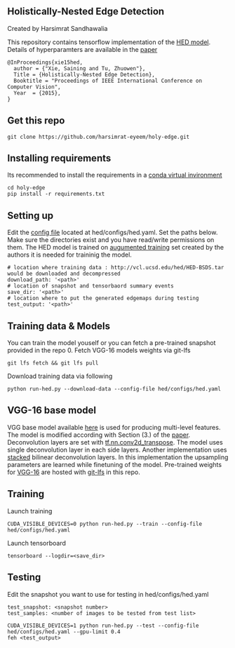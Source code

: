 ## Holistically-Nested Edge Detection

Created by Harsimrat Sandhawalia

This repository contains tensorflow implementation of the [HED model](https://github.com/s9xie/hed). Details of hyperparamters are available in the [paper](https://arxiv.org/pdf/1504.06375.pdf)

    @InProceedings{xie15hed,
      author = {"Xie, Saining and Tu, Zhuowen"},
      Title = {Holistically-Nested Edge Detection},
      Booktitle = "Proceedings of IEEE International Conference on Computer Vision",
      Year  = {2015},
    }

## Get this repo
```
git clone https://github.com/harsimrat-eyeem/holy-edge.git
```

## Installing requirements
Its recommended to install the requirements in a [conda virtual invironment](https://conda.io/docs/using/envs.html#create-an-environment) 
```
cd holy-edge
pip install -r requirements.txt
```

## Setting up

Edit the [config file](https://github.com/harsimrat-eyeem/holy-edge/blob/master/hed/configs/hed.yaml) located at hed/configs/hed.yaml. Set the paths below. Make sure the directories exist and you have read/write permissions on them.
The HED model is trained on [augumented training](http://vcl.ucsd.edu/hed/HED-BSDS.tar) set created by the authors it is needed for traininig the model. 
```
# location where training data : http://vcl.ucsd.edu/hed/HED-BSDS.tar would be downloaded and decompressed
download_path: '<path>'
# location of snapshot and tensorbaord summary events 
save_dir: '<path>'
# location where to put the generated edgemaps during testing
test_output: '<path>'
```

## Training data & Models
You can train the model youself or you can fetch a pre-trained snapshot provided in the repo
0. Fetch VGG-16 models weights via git-lfs
```
git lfs fetch && git lfs pull
```
Download training data via following
```
python run-hed.py --download-data --config-file hed/configs/hed.yaml
```

## VGG-16 base model
VGG base model available [here](https://github.com/machrisaa/tensorflow-vgg) is used for producing multi-level features. The model is modified according with Section (3.) of the [paper](https://arxiv.org/pdf/1504.06375.pdf). Deconvolution layers are set with [tf.nn.conv2d_transpose](https://www.tensorflow.org/api_docs/python/tf/nn/conv2d_transpose). The model uses single deconvolution layer in each side layers. Another implementation uses [stacked](https://github.com/ppwwyyxx/tensorpack/blob/master/examples/HED/hed.py#L35) bilinear deconvolution layers. In this implementation the upsampling parameters are learned while finetuning of the model. Pre-trained weights for [VGG-16](https://mega.nz/#!YU1FWJrA!O1ywiCS2IiOlUCtCpI6HTJOMrneN-Qdv3ywQP5poecM) are hosted with [git-lfs](https://github.com/harsimrat-eyeem/holy-edge/blob/master/hed/models/vgg16.npy) in this repo. 

## Training
Launch training 
```
CUDA_VISIBLE_DEVICES=0 python run-hed.py --train --config-file hed/configs/hed.yaml
```
Launch tensorboard
```
tensorboard --logdir=<save_dir>
```

## Testing
Edit the snapshot you want to use for testing in hed/configs/hed.yaml
```
test_snapshot: <snapshot number>
test_samples: <number of images to be tested from test list>
```
```
CUDA_VISIBLE_DEVICES=1 python run-hed.py --test --config-file hed/configs/hed.yaml --gpu-limit 0.4
feh <test_output>
```
